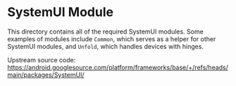 # SystemUI Module

This directory contains all of the required SystemUI modules. Some examples of modules include `Common`, which serves as a helper for other SystemUI modules, and `Unfold`, which handles devices with hinges.

Upstream source code: https://android.googlesource.com/platform/frameworks/base/+/refs/heads/main/packages/SystemUI/